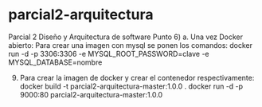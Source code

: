 # parcial2-arquitectura
Parcial 2 Diseño y Arquitectura de software
Punto 6) a. 
Una vez Docker abierto:
Para crear una imagen con mysql se ponen los comandos: 
docker run -d -p 3306:3306 -e MYSQL_ROOT_PASSWORD=clave -e MYSQL_DATABASE=nombre

9. Para crear la imagen de docker y crear el contenedor respectivamente:
docker build -t parcial2-arquitectura-master:1.0.0 .
docker run -d -p 9000:80 parcial2-arquitectura-master:1.0.0
